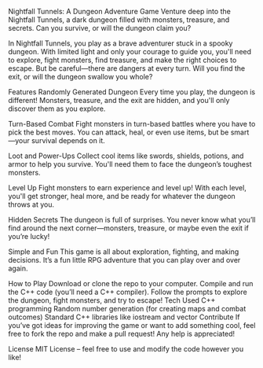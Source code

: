 Nightfall Tunnels: A Dungeon Adventure Game
Venture deep into the Nightfall Tunnels, a dark dungeon filled with monsters, treasure, and secrets. Can you survive, or will the dungeon claim you?

In Nightfall Tunnels, you play as a brave adventurer stuck in a spooky dungeon. With limited light and only your courage to guide you, you'll need to explore, fight monsters, find treasure, and make the right choices to escape. But be careful—there are dangers at every turn. Will you find the exit, or will the dungeon swallow you whole?

Features
Randomly Generated Dungeon
Every time you play, the dungeon is different! Monsters, treasure, and the exit are hidden, and you'll only discover them as you explore.

Turn-Based Combat
Fight monsters in turn-based battles where you have to pick the best moves. You can attack, heal, or even use items, but be smart—your survival depends on it.

Loot and Power-Ups
Collect cool items like swords, shields, potions, and armor to help you survive. You'll need them to face the dungeon’s toughest monsters.

Level Up
Fight monsters to earn experience and level up! With each level, you'll get stronger, heal more, and be ready for whatever the dungeon throws at you.

Hidden Secrets
The dungeon is full of surprises. You never know what you’ll find around the next corner—monsters, treasure, or maybe even the exit if you’re lucky!

Simple and Fun
This game is all about exploration, fighting, and making decisions. It’s a fun little RPG adventure that you can play over and over again.

How to Play
Download or clone the repo to your computer.
Compile and run the C++ code (you’ll need a C++ compiler).
Follow the prompts to explore the dungeon, fight monsters, and try to escape!
Tech Used
C++ programming
Random number generation (for creating maps and combat outcomes)
Standard C++ libraries like iostream and vector
Contribute
If you’ve got ideas for improving the game or want to add something cool, feel free to fork the repo and make a pull request! Any help is appreciated!

License
MIT License – feel free to use and modify the code however you like!
